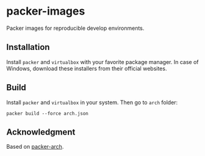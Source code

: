 # packer-images
Packer images for reproducible develop environments.


## Installation
Install `packer` and `virtualbox` with your favorite package manager. In case
of Windows, download these installers from their official websites.


## Build
Install `packer` and `virtualbox` in your system. Then go to `arch` folder:
```
packer build --force arch.json
```


## Acknowledgment
Based on [packer-arch](https://github.com/elasticdog/packer-arch).
